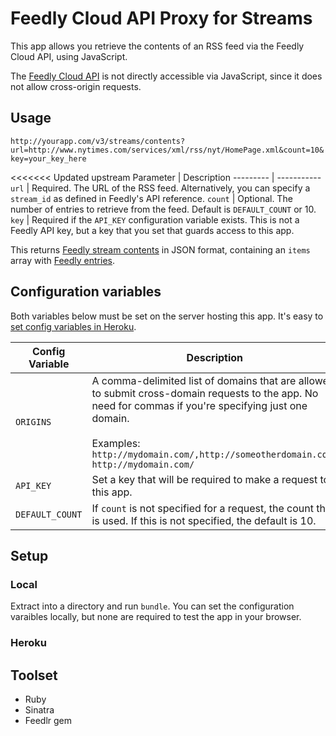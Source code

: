 # Feedly Cloud API Proxy for Streams

This app allows you retrieve the contents of an RSS feed via the Feedly Cloud API, using JavaScript.

The [Feedly Cloud API](https://developer.feedly.com/) is not directly accessible via JavaScript, since it does not allow cross-origin requests.

## Usage

`http://yourapp.com/v3/streams/contents?url=http://www.nytimes.com/services/xml/rss/nyt/HomePage.xml&count=10&key=your_key_here`

<<<<<<< Updated upstream
Parameter | Description
--------- | -----------
`url`    | Required. The URL of the RSS feed. Alternatively, you can specify a `stream_id` as defined in Feedly's API reference.
`count`   | Optional. The number of entries to retrieve from the feed. Default is `DEFAULT_COUNT` or 10.
`key`     | Required if the `API_KEY` configuration variable exists. This is not a Feedly API key, but a key that you set that guards access to this app.

This returns [Feedly stream contents](https://developer.feedly.com/v3/streams/#get-the-content-of-a-stream) in JSON format, containing an `items` array with [Feedly entries](https://developer.feedly.com/v3/entries/).

## Configuration variables

Both variables below must be set on the server hosting this app. It's easy to [set config variables in Heroku](https://devcenter.heroku.com/articles/config-vars).

Config Variable | Description
--------------- | -----------
`ORIGINS`       | A comma-delimited list of domains that are allowed to submit cross-domain requests to the app.  No need for commas if you're specifying just one domain.<br/><br/>Examples:<br/>`http://mydomain.com/,http://someotherdomain.com/`<br/>`http://mydomain.com/`
`API_KEY`       | Set a key that will be required to make a request to this app.
`DEFAULT_COUNT` | If `count` is not specified for a request, the count that is used. If this is not specified, the default is 10.

## Setup

### Local
Extract into a directory and run `bundle`. You can set the configuration varaibles locally, but none are required to test the app in your browser.

### Heroku


## Toolset

- Ruby
- Sinatra
- Feedlr gem
